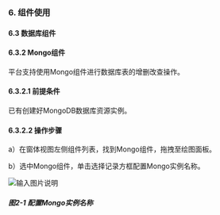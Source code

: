 ### 6. 组件使用

#### 6.3 数据库组件

#### 6.3.2 Mongo组件

平台支持使用Mongo组件进行数据库表的增删改查操作。

#### 6.3.2.1 前提条件

已有创建好MongoDB数据库资源实例。

#### 6.3.2.2 操作步骤

a）在窗体视图左侧组件列表，找到Mongo组件，拖拽至绘图面板。

b）选中Mongo组件，单击选择记录方框配置Mongo实例名称。

![输入图片说明](../../../../images/SoFlu%EF%BC%88%E5%90%8E%E7%AB%AF%EF%BC%89%E5%BC%80%E5%8F%91%E5%B9%B3%E5%8F%B0/1.%20%E6%9C%80%E6%96%B0%E7%89%88%E6%9C%AC%20-%20%E6%9B%B4%E6%96%B0%E6%97%A5%E6%9C%9F%20-%202022.10.08/6.%20%E7%BB%84%E4%BB%B6%E4%BD%BF%E7%94%A8/3.%20%E6%95%B0%E6%8D%AE%E5%BA%93%E7%BB%84%E4%BB%B6/2-1.png)

##### 图2-1 配置Mongo实例名称
